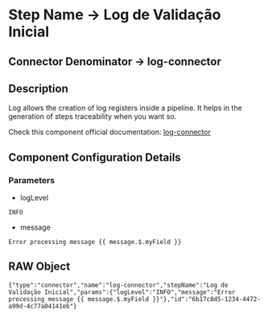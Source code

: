# Step Name -> Log de Validação Inicial
## Connector Denominator -> log-connector

## Description

Log allows the creation of log registers inside a pipeline. It helps in the generation of steps traceability when you want so.

Check this component official documentation: [log-connector](https://docs.digibee.com/documentation/components/tools/log "Digibee log-connector documentation")

## Component Configuration Details
### Parameters

* logLevel
```
INFO
```

* message
```
Error processing message {{ message.$.myField }}
```


## RAW Object

```
{"type":"connector","name":"log-connector","stepName":"Log de Validação Inicial","params":{"logLevel":"INFO","message":"Error processing message {{ message.$.myField }}"},"id":"6b17c8d5-1234-4472-a99d-4c77a04141eb"}
```